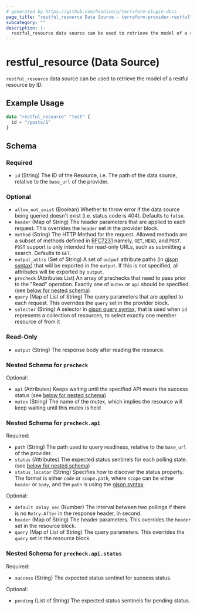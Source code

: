 ```yaml
---
# generated by https://github.com/hashicorp/terraform-plugin-docs
page_title: "restful_resource Data Source - terraform-provider-restful"
subcategory: ""
description: |-
  restful_resource data source can be used to retrieve the model of a restful resource by ID.
---
```


# restful_resource (Data Source)

`restful_resource` data source can be used to retrieve the model of a restful resource by ID.

## Example Usage

```terraform
data "restful_resource" "test" {
  id = "/posts/1"
}
```

<!-- schema generated by tfplugindocs -->
## Schema

### Required

- `id` (String) The ID of the Resource, i.e. The path of the data source, relative to the `base_url` of the provider.

### Optional

- `allow_not_exist` (Boolean) Whether to throw error if the data source being queried doesn't exist (i.e. status code is 404). Defaults to `false`.
- `header` (Map of String) The header parameters that are applied to each request. This overrides the `header` set in the provider block.
- `method` (String) The HTTP Method for the request. Allowed methods are a subset of methods defined in [RFC7231](https://datatracker.ietf.org/doc/html/rfc7231#section-4.3) namely, `GET`, `HEAD`, and `POST`. `POST` support is only intended for read-only URLs, such as submitting a search. Defaults to `GET`.
- `output_attrs` (Set of String) A set of `output` attribute paths (in [gjson syntax](https://github.com/tidwall/gjson/blob/master/SYNTAX.md)) that will be exported in the `output`. If this is not specified, all attributes will be exported by `output`.
- `precheck` (Attributes List) An array of prechecks that need to pass prior to the "Read" operation. Exactly one of `mutex` or `api` should be specified. (see [below for nested schema](#nestedatt--precheck))
- `query` (Map of List of String) The query parameters that are applied to each request. This overrides the `query` set in the provider block.
- `selector` (String) A selector in [gjson query syntax](https://github.com/tidwall/gjson/blob/master/SYNTAX.md#queries), that is used when `id` represents a collection of resources, to select exactly one member resource of from it

### Read-Only

- `output` (String) The response body after reading the resource.

<a id="nestedatt--precheck"></a>
### Nested Schema for `precheck`

Optional:

- `api` (Attributes) Keeps waiting until the specified API meets the success status (see [below for nested schema](#nestedatt--precheck--api))
- `mutex` (String) The name of the mutex, which implies the resource will keep waiting until this mutex is held

<a id="nestedatt--precheck--api"></a>
### Nested Schema for `precheck.api`

Required:

- `path` (String) The path used to query readiness, relative to the `base_url` of the provider.
- `status` (Attributes) The expected status sentinels for each polling state. (see [below for nested schema](#nestedatt--precheck--api--status))
- `status_locator` (String) Specifies how to discover the status property. The format is either `code` or `scope.path`, where `scope` can be either `header` or `body`, and the `path` is using the [gjson syntax](https://github.com/tidwall/gjson/blob/master/SYNTAX.md).

Optional:

- `default_delay_sec` (Number) The interval between two pollings if there is no `Retry-After` in the response header, in second.
- `header` (Map of String) The header parameters. This overrides the `header` set in the resource block.
- `query` (Map of List of String) The query parameters. This overrides the `query` set in the resource block.

<a id="nestedatt--precheck--api--status"></a>
### Nested Schema for `precheck.api.status`

Required:

- `success` (String) The expected status sentinel for suceess status.

Optional:

- `pending` (List of String) The expected status sentinels for pending status.
